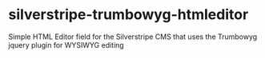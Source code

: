 # silverstripe-trumbowyg-htmleditor
Simple HTML Editor field for the Silverstripe CMS that uses the Trumbowyg jquery plugin for WYSIWYG editing
